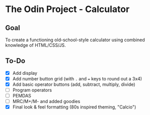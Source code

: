 # The Odin Project - Calculator

## Goal

To create a functioning old-school-style calculator using combined knowledge of HTML/CSS/JS.

## To-Do

- [x] Add display
- [x] Add number button grid (with `.` and `=` keys to round out a 3x4)
- [x] Add basic operator buttons (add, subtract, multiply, divide)
- [ ] Program operators
- [ ] PEMDAS
- [ ] MRC/M+/M- and added goodies
- [x] Final look & feel formatting (80s inspired theming, "Calcio")
